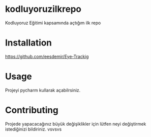# kodluyoruzilkrepo
Kodluyoruz Eğitimi kapsamında açtığım ilk repo

# Installation
https://github.com/eesdemir/Eye-Trackig

# Usage
Projeyi pycharm kullarak açabilrsiniz.

# Contributing

Projede yapacacağınız büyük değişiklikler için lütfen neyi değiştirmek istediğinizi bildiriniz. vsvsvs

